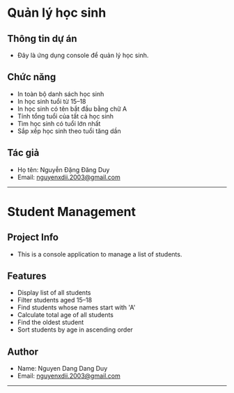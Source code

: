 # Quản lý học sinh

## Thông tin dự án
- Đây là ứng dụng console để quản lý học sinh.

## Chức năng
- In toàn bộ danh sách học sinh  
- In học sinh tuổi từ 15–18  
- In học sinh có tên bắt đầu bằng chữ A  
- Tính tổng tuổi của tất cả học sinh  
- Tìm học sinh có tuổi lớn nhất  
- Sắp xếp học sinh theo tuổi tăng dần  

## Tác giả
- Họ tên: Nguyễn Đặng Đăng Duy
- Email: nguyenxdii.2003@gmail.com
***
# Student Management

## Project Info
- This is a console application to manage a list of students.

## Features
- Display list of all students  
- Filter students aged 15–18  
- Find students whose names start with 'A'  
- Calculate total age of all students  
- Find the oldest student  
- Sort students by age in ascending order  

## Author
- Name: Nguyen Dang Dang Duy
- Email: nguyenxdii.2003@gmail.com
***

